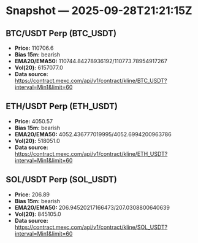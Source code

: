 # Snapshot — 2025-09-28T21:21:15Z

## BTC/USDT Perp (BTC_USDT)
- **Price:** 110706.6
- **Bias 15m:** bearish
- **EMA20/EMA50:** 110744.84278936192/110773.78954917267
- **Vol(20):** 6157077.0
- **Data source:** https://contract.mexc.com/api/v1/contract/kline/BTC_USDT?interval=Min1&limit=60

## ETH/USDT Perp (ETH_USDT)
- **Price:** 4050.57
- **Bias 15m:** bearish
- **EMA20/EMA50:** 4052.436777019995/4052.6994200963786
- **Vol(20):** 518051.0
- **Data source:** https://contract.mexc.com/api/v1/contract/kline/ETH_USDT?interval=Min1&limit=60

## SOL/USDT Perp (SOL_USDT)
- **Price:** 206.89
- **Bias 15m:** bearish
- **EMA20/EMA50:** 206.94520217166473/207.0308800640639
- **Vol(20):** 845105.0
- **Data source:** https://contract.mexc.com/api/v1/contract/kline/SOL_USDT?interval=Min1&limit=60
